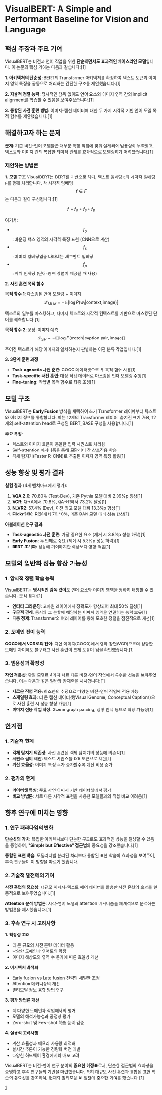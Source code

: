 # VisualBERT: A Simple and Performant Baseline for Vision and Language

## 핵심 주장과 주요 기여

VisualBERT는 비전과 언어 작업을 위한 **단순하면서도 효과적인 베이스라인 모델**입니다. 이 논문의 핵심 기여는 다음과 같습니다:[1]

**1. 아키텍처의 단순성**: BERT의 Transformer 아키텍처를 확장하여 텍스트 토큰과 이미지 영역 특징을 공동으로 처리하는 간단한 구조를 제안했습니다.[1]

**2. 자율적 정렬 능력**: 명시적인 감독 없이도 언어 요소와 이미지 영역 간의 implicit alignment를 학습할 수 있음을 보여주었습니다.[1]

**3. 통합된 사전 훈련 방법**: 이미지-캡션 데이터에 대한 두 가지 시각적 기반 언어 모델 목적 함수를 제안했습니다.[1]

## 해결하고자 하는 문제

**문제**: 기존 비전-언어 모델들은 대부분 특정 작업에 맞춰 설계되어 범용성이 부족했고, 텍스트와 이미지 간의 복잡한 의미적 관계를 효과적으로 모델링하기 어려웠습니다.[1]

### 제안하는 방법론

**1. 모델 구조**
VisualBERT는 BERT를 기반으로 하되, 텍스트 임베딩 `E`와 시각적 임베딩 `F`를 함께 처리합니다. 각 시각적 임베딩 $$f \in F$$는 다음과 같이 구성됩니다:[1]

$$f = f_o + f_s + f_p$$

여기서:
- $$f_o$$: 바운딩 박스 영역의 시각적 특징 표현 (CNN으로 계산)
- $$f_s$$: 이미지 임베딩임을 나타내는 세그먼트 임베딩  
- $$f_p$$: 위치 임베딩 (단어-영역 정렬이 제공될 때 사용)

**2. 사전 훈련 목적 함수**

**목적 함수 1**: 마스킹된 언어 모델링 + 이미지
$$\mathcal{L}_{MLM} = -\mathbb{E}[\log P(w_i | \text{context}, \text{image})]$$

텍스트의 일부를 마스킹하고, 나머지 텍스트와 시각적 컨텍스트를 기반으로 마스킹된 단어를 예측합니다.[1]

**목적 함수 2**: 문장-이미지 예측
$$\mathcal{L}_{SIP} = -\mathbb{E}[\log P(\text{match} | \text{caption pair}, \text{image})]$$

주어진 텍스트가 해당 이미지와 일치하는지 판별하는 이진 분류 작업입니다.[1]

**3. 3단계 훈련 과정**
- **Task-agnostic 사전 훈련**: COCO 데이터셋으로 두 목적 함수 사용[1]
- **Task-specific 사전 훈련**: 대상 작업 데이터로 마스킹된 언어 모델링 수행[1]
- **Fine-tuning**: 작업별 목적 함수로 최종 조정[1]

## 모델 구조

VisualBERT는 **Early Fusion** 방식을 채택하여 초기 Transformer 레이어부터 텍스트와 이미지 정보를 통합합니다. 이는 12개의 Transformer 레이어, 숨겨진 크기 768, 12개의 self-attention head로 구성된 BERT_BASE 구성을 사용합니다.[1]

**주요 특징**:
- 텍스트와 이미지 토큰이 동일한 입력 시퀀스로 처리됨
- Self-attention 메커니즘을 통해 모달리티 간 상호작용 학습
- 객체 탐지기(Faster R-CNN)로 추출된 이미지 영역 특징 활용[1]

## 성능 향상 및 평가 결과

**실험 결과** (4개 벤치마크에서 평가):

1. **VQA 2.0**: 70.80% (Test-Dev), 기존 Pythia 모델 대비 2.09%p 향상[1]
2. **VCR**: Q→A에서 70.8%, QA→R에서 73.2% 달성[1]
3. **NLVR2**: 67.4% (Dev), 이전 최고 모델 대비 13.3%p 향상[1]
4. **Flickr30K**: R@1에서 70.40%, 기존 BAN 모델 대비 성능 향상[1]

**아블레이션 연구 결과**:
- **Task-agnostic 사전 훈련**: 가장 중요한 요소 (제거 시 3.8%p 성능 하락)[1]
- **Early Fusion**: 두 번째로 중요 (제거 시 5.3%p 성능 하락)[1]
- **BERT 초기화**: 성능에 기여하지만 예상보다 영향 적음[1]

## 모델의 일반화 성능 향상 가능성

### 1. 암시적 정렬 학습 능력

VisualBERT는 **명시적인 감독 없이도** 언어 요소와 이미지 영역을 정확히 매칭할 수 있습니다. 분석 결과:[1]

- **엔티티 그라운딩**: 고차원 레이어에서 정확도가 향상되어 최대 50% 달성[1]
- **구문적 관계**: 동사와 그 논항에 해당하는 이미지 영역을 연결하는 능력 보유[1]
- **다층 정제**: Transformer의 여러 레이어를 통해 모호한 정렬을 점진적으로 개선[1]

### 2. 도메인 전이 능력

**COCO에서 VCR로의 전이**: 자연 이미지(COCO)에서 영화 장면(VCR)으로의 상당한 도메인 차이에도 불구하고 사전 훈련이 크게 도움이 됨을 확인했습니다.[1]

### 3. 범용성과 확장성

**작업 적응성**: 단일 모델로 4가지 서로 다른 비전-언어 작업에서 우수한 성능을 보여주었습니다. 이는 다음과 같은 일반화 잠재력을 시사합니다:[1]

- **새로운 작업 적응**: 최소한의 수정으로 다양한 비전-언어 작업에 적용 가능
- **스케일링 효과**: 더 큰 캡션 데이터셋(Visual Genome, Conceptual Captions)으로 사전 훈련 시 성능 향상 가능[1]
- **이미지 전용 작업 확장**: Scene graph parsing, 상황 인식 등으로 확장 가능성[1]

## 한계점

### 1. 기술적 한계
- **객체 탐지기 의존성**: 사전 훈련된 객체 탐지기의 성능에 의존적[1]
- **시퀀스 길이 제한**: 텍스트 시퀀스를 128 토큰으로 제한[1]
- **계산 효율성**: 이미지 특징 수가 증가할수록 계산 비용 증가

### 2. 평가의 한계
- **데이터셋 특성**: 주로 자연 이미지 기반 데이터셋에서 평가
- **비교 방법론**: 서로 다른 시각적 표현을 사용한 모델들과의 직접 비교 어려움[1]

## 향후 연구에 미치는 영향

### 1. 연구 패러다임의 변화

**단순성의 가치**: 복잡한 아키텍처보다 단순한 구조로도 효과적인 성능을 달성할 수 있음을 증명하여, **"Simple but Effective" 접근법**의 중요성을 강조했습니다.[1]

**통합된 표현 학습**: 모달리티별 분리된 처리보다 통합된 표현 학습의 효과성을 보여주어, 후속 연구들이 이 방향을 따르게 했습니다.

### 2. 기술적 발전에의 기여

**사전 훈련의 중요성**: 대규모 이미지-텍스트 페어 데이터를 활용한 사전 훈련의 효과를 실증적으로 보여주었습니다.[1]

**Attention 분석 방법론**: 시각-언어 모델의 attention 메커니즘을 체계적으로 분석하는 방법론을 제시했습니다.[1]

### 3. 후속 연구 시 고려사항

**1. 확장성 고려**
- 더 큰 규모의 사전 훈련 데이터 활용
- 다양한 도메인과 언어로의 확장
- 이미지 해상도와 영역 수 증가에 따른 효율성 개선

**2. 아키텍처 최적화**  
- Early fusion vs Late fusion 전략의 세밀한 조정
- Attention 메커니즘의 개선
- 멀티모달 정보 융합 방법 연구

**3. 평가 방법론 개선**
- 더 다양한 도메인과 작업에서의 평가
- 모델의 해석가능성과 공정성 평가
- Zero-shot 및 Few-shot 학습 능력 검증

**4. 실용적 고려사항**
- 계산 효율성과 메모리 사용량 최적화
- 실시간 추론이 가능한 경량화 버전 개발
- 다양한 하드웨어 환경에서의 배포 고려

VisualBERT는 비전-언어 연구 분야의 **중요한 이정표**로서, 단순한 접근법의 효과성을 증명하고 후속 연구들의 기반을 마련했습니다. 특히 대규모 사전 훈련과 통합된 표현 학습의 중요성을 강조하여, 현재의 멀티모달 AI 발전에 중요한 기여를 했습니다.[1]

[1](https://ppl-ai-file-upload.s3.amazonaws.com/web/direct-files/attachments/22370781/75470b2f-adec-452a-8fb8-90f345296770/1908.03557v1.pdf)
